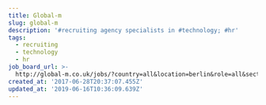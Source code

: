 ```yaml
---
title: Global-m
slug: global-m
description: '#recruiting agency specialists in #technology; #hr'
tags:
  - recruiting
  - technology
  - hr
job_board_url: >-
  http://global-m.co.uk/jobs/?country=all&location=berlin&role=all&sector=all&seniority=all&type=all&salaryRange=all
created_at: '2017-06-28T20:37:07.455Z'
updated_at: '2019-06-16T10:36:09.639Z'
---
```


